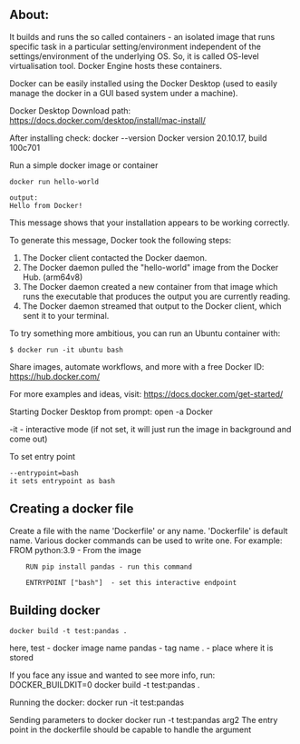 About:
-
It builds and runs the so called containers - an isolated image that runs specific task in a particular setting/environment independent of the settings/environment of the underlying OS. So, it is called OS-level virtualisation tool. Docker Engine hosts these containers.

Docker can be easily installed using the Docker Desktop (used to easily manage the docker in a GUI based system under a machine). 

Docker Desktop Download path: https://docs.docker.com/desktop/install/mac-install/

After installing check:
    docker --version
		Docker version 20.10.17, build 100c701
		
Run a simple docker image or container

	docker run hello-world

	output:
	Hello from Docker!
This message shows that your installation appears to be working correctly.

To generate this message, Docker took the following steps:
 1. The Docker client contacted the Docker daemon.
 2. The Docker daemon pulled the "hello-world" image from the Docker Hub.
    (arm64v8)
 3. The Docker daemon created a new container from that image which runs the
    executable that produces the output you are currently reading.
 4. The Docker daemon streamed that output to the Docker client, which sent it
    to your terminal.

To try something more ambitious, you can run an Ubuntu container with:
	
	$ docker run -it ubuntu bash

Share images, automate workflows, and more with a free Docker ID:
 https://hub.docker.com/

For more examples and ideas, visit:
 https://docs.docker.com/get-started/


Starting Docker Desktop from prompt:
	open -a Docker

 -it - interactive mode (if not set, it will just run the image in background and come out)

To set entry point

    --entrypoint=bash
    it sets entrypoint as bash


Creating a docker file
-
Create a file with the name 'Dockerfile' or any name. 'Dockerfile' is default name.
Various docker commands can be used to write one. For example:
    	FROM python:3.9 - From the image 

        RUN pip install pandas - run this command

        ENTRYPOINT ["bash"]  - set this interactive endpoint
Building docker
-
    docker build -t test:pandas .
here,
  test - docker image name
  pandas - tag name
  . - place where it is stored

If you face any issue and wanted to see more info, run:
	DOCKER_BUILDKIT=0 docker build -t test:pandas .
    
Running the docker:
	docker run -it test:pandas

Sending parameters to docker
	docker run -t test:pandas arg2
The entry point in the dockerfile should be capable to handle the argument
